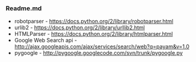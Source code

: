 ### Readme.md
 - robotparser - https://docs.python.org/2/library/robotparser.html
 - urlib2 - https://docs.python.org/2/library/urllib2.html
 - HTMLParser - https://docs.python.org/2/library/htmlparser.html
 - Google Web Search api - http://ajax.googleapis.com/ajax/services/search/web?q=payam&v=1.0
 - pygoogle - http://pygoogle.googlecode.com/svn/trunk/pygoogle.py
